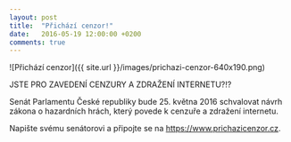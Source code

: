 ```yaml
---
layout: post
title:  "Přichází cenzor!"
date:   2016-05-19 12:00:00 +0200
comments: true
---
```


![Přichází cenzor]({{ site.url }}/images/prichazi-cenzor-640x190.png)

JSTE PRO ZAVEDENÍ CENZURY A ZDRAŽENÍ INTERNETU?!?

Senát Parlamentu České republiky bude 25. května 2016 schvalovat návrh zákona o hazardních hrách, který povede k cenzuře a zdražení internetu.

Napište svému senátorovi a připojte se na <https://www.prichazicenzor.cz>.
